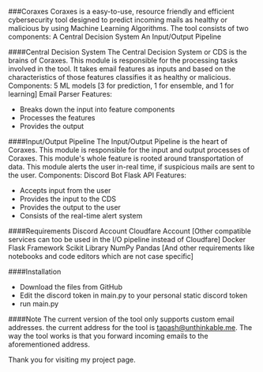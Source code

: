 ###Coraxes
Coraxes is a easy-to-use, resource friendly and efficient cybersecurity tool designed to predict incoming mails as healthy or malicious by using Machine Learning Algorithms. The tool consists of two components: 
A Central Decision System 
An Input/Output Pipeline

####Central Decision System
The Central Decision System or CDS is the brains of Coraxes. This module is responsible for the processing tasks involved in the tool. It takes email features as inputs and based on the characteristics of those features classifies it as healthy or malicious. 
Components:
5 ML models [3 for prediction, 1 for ensemble, and 1 for learning]
Email Parser
Features:
- Breaks down the input into feature components
- Processes the features
- Provides the output

####Input/Output Pipeline
The Input/Output Pipeline is the heart of Coraxes. This module is responsible for the input and output processes of Coraxes. This module's whole feature is rooted around transportation of data. This module alerts the user in-real time, if suspicious mails are sent to the user. 
Components:
Discord Bot
Flask API
Features: 
- Accepts input from the user
- Provides the input to the CDS
- Provides the output to the user
- Consists of the real-time alert system

####Requirements 
Discord Account 
Cloudfare Account [Other compatible services can too be used in the I/O pipeline instead of Cloudfare]
Docker 
Flask Framework
Scikit Library
NumPy
Pandas
[And other requirements like notebooks and code editors which are not case specific]

####Installation 
- Download the files from GitHub 
- Edit the discord token in main.py to your personal static discord token
- run main.py

####Note
The current version of the tool only supports custom email addresses. the current address for the tool is tapash@unthinkable.me. The way the tool works is that you forward incoming emails to the aforementioned address. 

Thank you for visiting my project page. 
